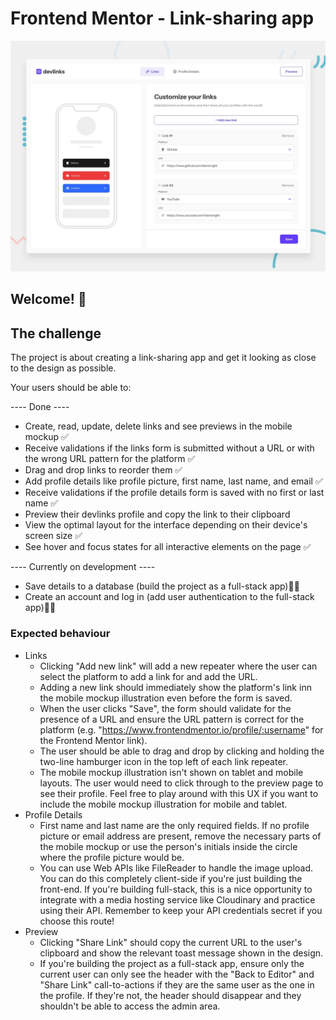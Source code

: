 # Frontend Mentor - Link-sharing app

![Design preview for the Link-sharing app coding challenge](./preview.jpg)

## Welcome! 👋

## The challenge

The project is about creating a link-sharing app and get it looking as close to the design as possible.

Your users should be able to:

---- Done ----

- Create, read, update, delete links and see previews in the mobile mockup ✅
- Receive validations if the links form is submitted without a URL or with the wrong URL pattern for the platform ✅
- Drag and drop links to reorder them ✅
- Add profile details like profile picture, first name, last name, and email ✅
- Receive validations if the profile details form is saved with no first or last name ✅
- Preview their devlinks profile and copy the link to their clipboard
- View the optimal layout for the interface depending on their device's screen size ✅
- See hover and focus states for all interactive elements on the page ✅

---- Currently on development ----

- Save details to a database (build the project as a full-stack app)👨‍💻
- Create an account and log in (add user authentication to the full-stack app)🧑‍💻

### Expected behaviour

- Links
  - Clicking "Add new link" will add a new repeater where the user can select the platform to add a link for and add the URL.
  - Adding a new link should immediately show the platform's link inn the mobile mockup illustration even before the form is saved.
  - When the user clicks "Save", the form should validate for the presence of a URL and ensure the URL pattern is correct for the platform (e.g. "https://www.frontendmentor.io/profile/:username" for the Frontend Mentor link).
  - The user should be able to drag and drop by clicking and holding the two-line hamburger icon in the top left of each link repeater.
  - The mobile mockup illustration isn't shown on tablet and mobile layouts. The user would need to click through to the preview page to see their profile. Feel free to play around with this UX if you want to include the mobile mockup illustration for mobile and tablet.
- Profile Details
  - First name and last name are the only required fields. If no profile picture or email address are present, remove the necessary parts of the mobile mockup or use the person's initials inside the circle where the profile picture would be.
  - You can use Web APIs like FileReader to handle the image upload. You can do this completely client-side if you're just building the front-end. If you're building full-stack, this is a nice opportunity to integrate with a media hosting service like Cloudinary and practice using their API. Remember to keep your API credentials secret if you choose this route!
- Preview
  - Clicking "Share Link" should copy the current URL to the user's clipboard and show the relevant toast message shown in the design.
  - If you're building the project as a full-stack app, ensure only the current user can only see the header with the "Back to Editor" and "Share Link" call-to-actions if they are the same user as the one in the profile. If they're not, the header should disappear and they shouldn't be able to access the admin area.
